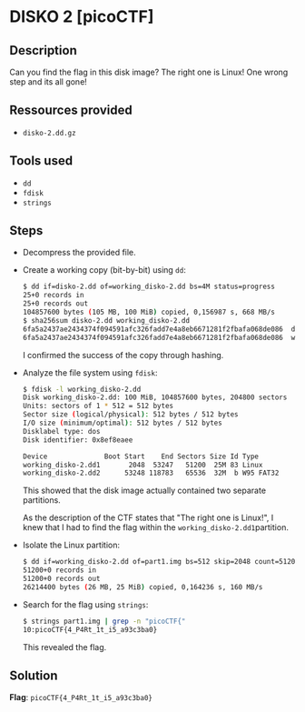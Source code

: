# DISKO 2 [picoCTF]

## Description
Can you find the flag in this disk image? The right one is Linux! One wrong step and its all gone!

## Ressources provided
- `disko-2.dd.gz`

## Tools used
- `dd`
- `fdisk`
- `strings`

## Steps
- Decompress the provided file.
- Create a working copy (bit-by-bit) using `dd`:
    ```bash
    $ dd if=disko-2.dd of=working_disko-2.dd bs=4M status=progress
    25+0 records in
    25+0 records out
    104857600 bytes (105 MB, 100 MiB) copied, 0,156987 s, 668 MB/s
    $ sha256sum disko-2.dd working_disko-2.dd 
    6fa5a2437ae2434374f094591afc326fadd7e4a8eb6671281f2fbafa068de086  disko-2.dd
    6fa5a2437ae2434374f094591afc326fadd7e4a8eb6671281f2fbafa068de086  working_disko-2.dd
    ```

    I confirmed the success of the copy through hashing.

- Analyze the file system using `fdisk`:
    ```bash
    $ fdisk -l working_disko-2.dd 
    Disk working_disko-2.dd: 100 MiB, 104857600 bytes, 204800 sectors
    Units: sectors of 1 * 512 = 512 bytes
    Sector size (logical/physical): 512 bytes / 512 bytes
    I/O size (minimum/optimal): 512 bytes / 512 bytes
    Disklabel type: dos
    Disk identifier: 0x8ef8eaee

    Device              Boot Start    End Sectors Size Id Type
    working_disko-2.dd1       2048  53247   51200  25M 83 Linux
    working_disko-2.dd2      53248 118783   65536  32M  b W95 FAT32
    ```

    This showed that the disk image actually contained two separate partitions.

    As the description of the CTF states that "The right one is Linux!", I knew that I had to find the flag within the `working_disko-2.dd1`partition.

- Isolate the Linux partition:
    ```bash
    $ dd if=working_disko-2.dd of=part1.img bs=512 skip=2048 count=51200
    51200+0 records in
    51200+0 records out
    26214400 bytes (26 MB, 25 MiB) copied, 0,164236 s, 160 MB/s
    ```

- Search for the flag using `strings`:
    ```bash
    $ strings part1.img | grep -n "picoCTF{"
    10:picoCTF{4_P4Rt_1t_i5_a93c3ba0}
    ```

    This revealed the flag.
## Solution
**Flag**: `picoCTF{4_P4Rt_1t_i5_a93c3ba0}`
